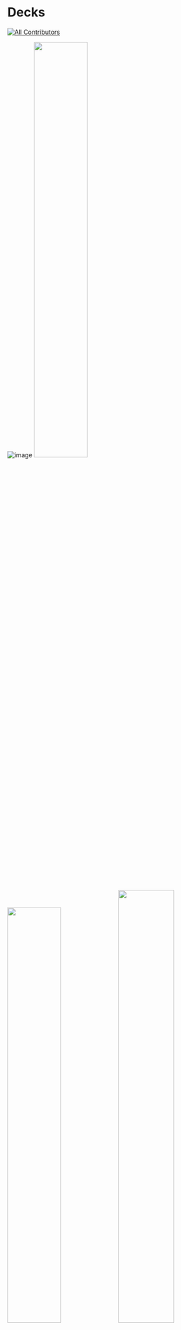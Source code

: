 
# Decks <!-- ALL-CONTRIBUTORS-BADGE:START - Do not remove or modify this section -->
[![All Contributors](https://img.shields.io/badge/all_contributors-3-orange.svg?style=flat-square)](#contributors-)
<!-- ALL-CONTRIBUTORS-BADGE:END -->

![image](https://user-images.githubusercontent.com/54434107/113741998-7692e800-9702-11eb-8015-2e7c80d489ce.png)
<img src="https://user-images.githubusercontent.com/54434107/113741938-65e27200-9702-11eb-984d-4511a5446d14.png" width="49%" height="49%"> <img src="https://user-images.githubusercontent.com/54434107/113742201-a9d57700-9702-11eb-9da0-61a5e85a2a5b.png" width="49%" height="49%">
<img src="https://user-images.githubusercontent.com/54434107/113742311-c96c9f80-9702-11eb-901e-9ee6abe93784.png" width="50%" height="50%"><img src="https://user-images.githubusercontent.com/54434107/113742429-e99c5e80-9702-11eb-9797-cce0de5879ea.png" width="50%" height="50%">
<img src="https://user-images.githubusercontent.com/54434107/113742527-fe78f200-9702-11eb-9290-b1dc368ae1d6.png" width="50%" height="50%"><img src="https://user-images.githubusercontent.com/54434107/113742618-118bc200-9703-11eb-924c-6b2f577f7e17.png" width="50%" height="50%">
<img src="https://user-images.githubusercontent.com/54434107/113742654-1e101a80-9703-11eb-92bc-bd18d9b634dc.png" width="50%" height="50%"><img src="https://user-images.githubusercontent.com/54434107/113743501-0ab17f00-9704-11eb-8f1b-c8965fb4cb34.png" width="50%" height="50%">
<img src="https://user-images.githubusercontent.com/54434107/113743537-113ff680-9704-11eb-9537-37b17633c301.png" width="50%" height="50%"><img src="https://user-images.githubusercontent.com/54434107/113743580-1ef57c00-9704-11eb-83ce-8d7d83807f12.png" width="50%" height="50%">

Decks is an web application that allows users to generate and share their own digital flash cards and practice learning them in a fun, intuitive way with their friends.

The app was written entirely in Typescript and was developed by a team of 3 developers who are mentioned below. 👱‍♂️🧔👩

## Tech Stack 🖥

- Typescript
- React
- Redux
- Express.js
- PostgreSQL
- Firebase


## Installation Guide ⌨️

1. Fork and clone this repo
2. Run `npm install` in the client folder
3. Run `npm install` in the server folder
4. In the server folder, run `node index.ts`
5. In the client folder, run `npm start` and the application will launch in your browser


## Contributors 🐾


<!-- ALL-CONTRIBUTORS-LIST:START - Do not remove or modify this section -->
<!-- prettier-ignore-start -->
<!-- markdownlint-disable -->
<table>
  <tr>
    <td align="center"><a href="https://www.linkedin.com/in/carlaastrain/"><img src="https://avatars.githubusercontent.com/u/75937847?v=4?s=150" width="150px;" alt=""/><br /><sub><b>Carla Astrain </b></sub></a><br /><a href="https://github.com/smartin88/Decks/commits?author=carlaastrain" title="Code">💻</a> <a href="#design-carlaastrain" title="Design">🎨</a></td>
    <td align="center"><a href="https://www.linkedin.com/in/shaun-martin-5860ba45/"><img src="https://avatars.githubusercontent.com/u/74296786?v=4?s=150" width="150px;" alt=""/><br /><sub><b>Shaun Martin</b></sub></a><br /><a href="https://github.com/smartin88/Decks/commits?author=smartin88" title="Code">💻</a> <a href="#design-smartin88" title="Design">🎨</a></td>
    <td align="center"><a href="https://www.linkedin.com/in/draguhn/"><img src="https://avatars.githubusercontent.com/u/54434107?v=4?s=150" width="150px;" alt=""/><br /><sub><b>Max Draguhn</b></sub></a><br /><a href="https://github.com/smartin88/Decks/commits?author=draguhn" title="Code">💻</a> <a href="#design-draguhn" title="Design">🎨</a></td>
  </tr>
</table>

<!-- markdownlint-restore -->
<!-- prettier-ignore-end -->

<!-- ALL-CONTRIBUTORS-LIST:END -->

